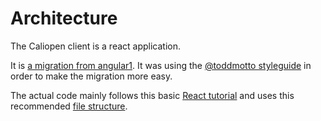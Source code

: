 # Architecture

The Caliopen client is a react application.

It is [a migration from angular1](https://github.com/CaliOpen/caliopen.web-client-ng). It was using
the [@toddmotto
styleguide](https://github.com/toddmotto/angular-styleguide#angular-1x-styleguide-es2015) in order
to make the migration more easy.

The actual code mainly follows this basic [React
tutorial](http://www.robinwieruch.de/the-soundcloud-client-in-react-redux/) and uses this
recommended [file
structure](https://medium.com/@alexmngn/how-to-better-organize-your-react-applications-2fd3ea1920f1#.4t2oi46lj).
